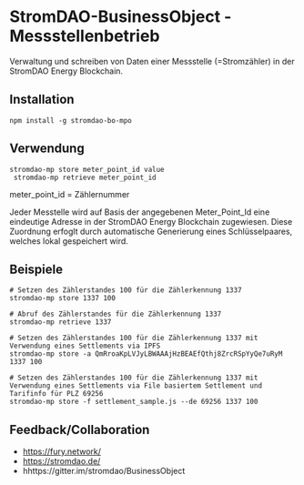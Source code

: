 # StromDAO-BusinessObject - Messstellenbetrieb

Verwaltung und schreiben von Daten einer Messstelle (=Stromzähler) in der StromDAO Energy Blockchain. 

## Installation
```
npm install -g stromdao-bo-mpo
```

## Verwendung
```
stromdao-mp store meter_point_id value
 stromdao-mp retrieve meter_point_id
```

meter_point_id = Zählernummer

Jeder Messtelle wird auf Basis der angegebenen Meter_Point_Id eine eindeutige Adresse in der StromDAO Energy Blockchain zugewiesen. Diese Zuordnung erfoglt durch automatische Generierung eines Schlüsselpaares, welches lokal gespeichert wird. 

## Beispiele
```
# Setzen des Zählerstandes 100 für die Zählerkennung 1337
stromdao-mp store 1337 100

# Abruf des Zählerstandes für die Zählerkennung 1337
stromdao-mp retrieve 1337

# Setzen des Zählerstandes 100 für die Zählerkennung 1337 mit Verwendung eines Settlements via IPFS 
stromdao-mp store -a QmRroaKpLVJyLBWAAAjHzBEAEfQthj8ZrcRSpYyQe7uRyM 1337 100

# Setzen des Zählerstandes 100 für die Zählerkennung 1337 mit Verwendung eines Settlements via File basiertem Settlement und Tarifinfo für PLZ 69256
stromdao-mp store -f settlement_sample.js --de 69256 1337 100

```

## Feedback/Collaboration
- https://fury.network/
- https://stromdao.de/
- hhttps://gitter.im/stromdao/BusinessObject
